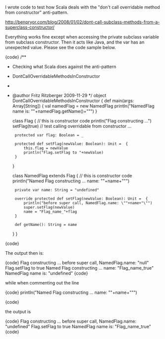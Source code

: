 I wrote code to test how Scala deals with the "don't call overridable method from constructor" anti-pattern.

  http://benpryor.com/blog/2008/01/02/dont-call-subclass-methods-from-a-superclass-constructor/

Everything works fine except when accessing the private subclass variable from subclass constructor. Then it acts like Java, and the var has an unexpected value. Please see the code sample below.

{code}
/**
 * Checking what Scala does against the anti-pattern
 * DontCallOverridableMethodsInConstructor
 * 
 * @author Fritz Ritzberger 2009-11-29
 */
object DontCallOverridableMethodsInConstructor {
	def main(args: Array[String])	{
		val namedFlag = new NamedFlag
		println("NamedFlag name is: \""+namedFlag.getName()+"\"")
	}

	class Flag	{
		// this is constructor code
		println("Flag constructing ...")
		setFlag(true)	// test calling overridable from constructor ...
  
		protected var flag: Boolean = _

		protected def setFlag(newValue: Boolean): Unit =  {
			this.flag = newValue
			println("Flag.setFlag to "+newValue)
		}
	}

	class NamedFlag extends Flag	{
		// this is constructor code
		println("Named Flag constructing ... name: \""+name+"\"")

		private var name: String = "undefined"
  
		override protected def setFlag(newValue: Boolean): Unit =  {
			println("before super call, NamedFlag.name: \""+name+"\"")
			super.setFlag(newValue)
			name = "Flag_name_"+flag
		}

		def getName(): String = name
	}
}

{code}

The output then is:

{code}
Flag constructing ...
before super call, NamedFlag.name: "null"
Flag.setFlag to true
Named Flag constructing ... name: "Flag_name_true"
NamedFlag name is: "undefined"
{code}

while when commenting out the line

{code}
		println("Named Flag constructing ... name: \""+name+"\"")

{code}

the output is

{code}
Flag constructing ...
before super call, NamedFlag.name: "undefined"
Flag.setFlag to true
NamedFlag name is: "Flag_name_true"
{code}



